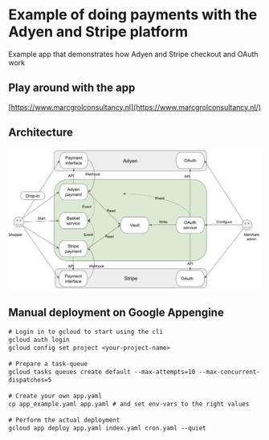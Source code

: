 # Example of doing payments with the Adyen and Stripe platform

Example app that demonstrates how Adyen and Stripe checkout and OAuth work

## Play around with the app

[https://www.marcgrolconsultancy.nl](https://www.marcgrolconsultancy.nl/)

## Architecture

![Overview if architecture](https://github.com/MarcGrol/shopbackend/blob/main/docs/integration_experiment_architecture.png)


## Manual deployment on Google Appengine

    # Login in to gcloud to start using the cli
    gcloud auth login 
    gcloud config set project <your-project-name>   
    
    # Prepare a task-queue
    gcloud tasks queues create default --max-attempts=10 --max-concurrent-dispatches=5
    
    # Create your own app.yaml
    cp app_example.yaml app.yaml # and set env-vars to the right values
    
    # Perform the actual deployment
    gcloud app deploy app.yaml index.yaml cron.yaml --quiet


